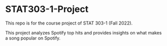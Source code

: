 # STAT303-1-Project
This repo is for the course project of STAT 303-1 (Fall 2022).  

This project analyzes Spotify top hits and provides insights on what makes a song popular on Spotify.
